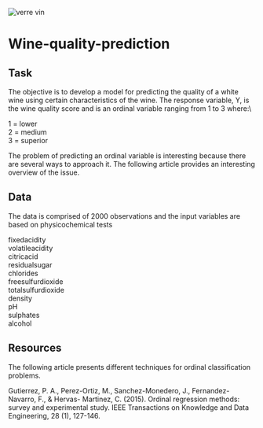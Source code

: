 ![verre vin](https://user-images.githubusercontent.com/29388984/109872963-1c9e8e80-7c3b-11eb-92f1-5e29efcf705a.PNG)

# Wine-quality-prediction




## Task
The objective is to develop a model for predicting the quality of a white wine using certain characteristics of the wine. The response variable, Y, is the wine quality score
and is an ordinal variable ranging from 1 to 3 where:\


1 = lower\
2 = medium\
3 = superior

The problem of predicting an ordinal variable is interesting because there are several ways to
approach it. The following article provides an interesting overview of the issue.



## Data

The data is comprised of 2000 observations and the input variables are based on physicochemical tests

fixedacidity \
volatileacidity \
citricacid \
residualsugar \
chlorides \
freesulfurdioxide \
totalsulfurdioxide \
density \
pH \
sulphates \
alcohol


## Resources

The following article presents different techniques for ordinal classification problems.

Gutierrez, P. A., Perez-Ortiz, M., Sanchez-Monedero, J., Fernandez-Navarro, F., & Hervas-
Martinez, C. (2015). Ordinal regression methods: survey and experimental study. IEEE
Transactions on Knowledge and Data Engineering, 28 (1), 127-146.
